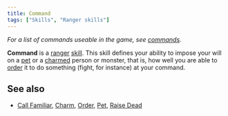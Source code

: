 ```yaml
---
title: Command
tags: ["Skills", "Ranger skills"]
---
```

*For a list of commands useable in the game, see
[commands](commands "wikilink").*

**Command** is a [ranger](general "wikilink") [skill](skill "wikilink").
This skill defines your ability to impose your will on a
[pet](pet "wikilink") or a [charmed](charm "wikilink") person or
monster, that is, how well you are able to [order](order "wikilink") it
to do something (fight, for instance) at your command.

## See also

- [Call Familiar](Call_Familiar "wikilink"), [Charm](Charm "wikilink"),
  [Order](Order "wikilink"), [Pet](Pet "wikilink"), [Raise
  Dead](Raise_Dead "wikilink")
 